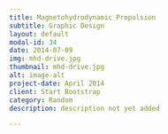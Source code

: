 ```yaml
---
title: Magnetohydrodynamic Propulsion
subtitle: Graphic Design
layout: default
modal-id: 34
date: 2014-07-09
img: mhd-drive.jpg
thumbnail: mhd-drive.jpg
alt: image-alt
project-date: April 2014
client: Start Bootstrap
category: Random
description: description not yet added

---
```


